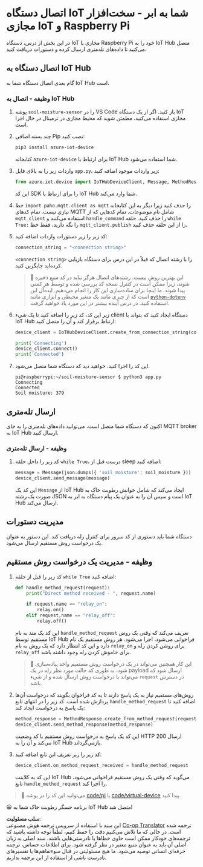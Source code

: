 <!--
CO_OP_TRANSLATOR_METADATA:
{
  "original_hash": "3ac42e284a7222c0e83d2d43231a364f",
  "translation_date": "2025-08-25T21:46:55+00:00",
  "source_file": "2-farm/lessons/4-migrate-your-plant-to-the-cloud/single-board-computer-connect-hub.md",
  "language_code": "fa"
}
-->
# اتصال دستگاه IoT شما به ابر - سخت‌افزار مجازی IoT و Raspberry Pi

در این بخش از درس، دستگاه IoT مجازی یا Raspberry Pi خود را به IoT Hub متصل می‌کنید تا داده‌های تله‌متری ارسال کرده و دستورات دریافت کنید.

## اتصال دستگاه به IoT Hub

گام بعدی اتصال دستگاه شما به IoT Hub است.

### وظیفه - اتصال به IoT Hub

1. پوشه `soil-moisture-sensor` را در VS Code باز کنید. اگر از یک دستگاه IoT مجازی استفاده می‌کنید، مطمئن شوید که محیط مجازی در ترمینال در حال اجرا است.

1. چند بسته اضافی Pip نصب کنید:

    ```sh
    pip3 install azure-iot-device
    ```

    کتابخانه `azure-iot-device` برای ارتباط با IoT Hub شما استفاده می‌شود.

1. واردات زیر را به بالای فایل `app.py`، زیر واردات موجود اضافه کنید:

    ```python
    from azure.iot.device import IoTHubDeviceClient, Message, MethodResponse
    ```

    این کد SDK را برای ارتباط با IoT Hub شما وارد می‌کند.

1. خط `import paho.mqtt.client as mqtt` را حذف کنید زیرا دیگر به این کتابخانه نیازی نیست. تمام کدهای MQTT شامل نام موضوعات، تمام کدهایی که از `mqtt_client` استفاده می‌کنند و `handle_command` را حذف کنید. حلقه `while True:` را نگه دارید، فقط خط `mqtt_client.publish` را از این حلقه حذف کنید.

1. کد زیر را زیر دستورات واردات اضافه کنید:

    ```python
    connection_string = "<connection string>"
    ```

    `<connection string>` را با رشته اتصال که قبلاً در این درس برای دستگاه بازیابی کرده‌اید جایگزین کنید.

    > 💁 این بهترین روش نیست. رشته‌های اتصال هرگز نباید در کد منبع ذخیره شوند، زیرا ممکن است در کنترل نسخه کد بررسی شده و توسط هر کسی پیدا شوند. ما اینجا برای ساده‌سازی این کار را انجام می‌دهیم. ایده‌آل این است که از چیزی مانند یک متغیر محیطی و ابزاری مانند [`python-dotenv`](https://pypi.org/project/python-dotenv/) استفاده کنید. در درس آینده بیشتر در این مورد یاد خواهید گرفت.

1. زیر این کد، کد زیر را اضافه کنید تا یک شیء client دستگاه ایجاد کنید که بتواند با IoT Hub ارتباط برقرار کند و آن را متصل کنید:

    ```python
    device_client = IoTHubDeviceClient.create_from_connection_string(connection_string)

    print('Connecting')
    device_client.connect()
    print('Connected')
    ```

1. این کد را اجرا کنید. خواهید دید که دستگاه شما متصل می‌شود.

    ```output
    pi@raspberrypi:~/soil-moisture-sensor $ python3 app.py 
    Connecting
    Connected
    Soil moisture: 379
    ```

## ارسال تله‌متری

اکنون که دستگاه شما متصل است، می‌توانید داده‌های تله‌متری را به جای MQTT broker به IoT Hub ارسال کنید.

### وظیفه - ارسال تله‌متری

1. کد زیر را داخل حلقه `while True`، درست قبل از sleep اضافه کنید:

    ```python
    message = Message(json.dumps({ 'soil_moisture': soil_moisture }))
    device_client.send_message(message)
    ```

    این کد یک `Message` از IoT Hub ایجاد می‌کند که شامل خوانش رطوبت خاک به صورت یک رشته JSON است و سپس آن را به عنوان یک پیام دستگاه به ابر به IoT Hub ارسال می‌کند.

## مدیریت دستورات

دستگاه شما باید دستوری از کد سرور برای کنترل رله دریافت کند. این دستور به عنوان یک درخواست روش مستقیم ارسال می‌شود.

## وظیفه - مدیریت یک درخواست روش مستقیم

1. کد زیر را قبل از حلقه `while True` اضافه کنید:

    ```python
    def handle_method_request(request):
        print("Direct method received - ", request.name)
    
        if request.name == "relay_on":
            relay.on()
        elif request.name == "relay_off":
            relay.off()    
    ```

    این کد یک متد به نام `handle_method_request` تعریف می‌کند که وقتی یک روش مستقیم توسط IoT Hub فراخوانی می‌شود، اجرا می‌شود. هر روش مستقیم یک نام دارد و این کد انتظار دارد که یک روش به نام `relay_on` برای روشن کردن رله و `relay_off` برای خاموش کردن رله وجود داشته باشد.

    > 💁 این کار همچنین می‌تواند در یک درخواست روش مستقیم واحد پیاده‌سازی شود، به طوری که حالت مورد نظر رله در یک payload ارسال شود که می‌تواند با درخواست روش ارسال شده و از شیء `request` در دسترس باشد.

1. روش‌های مستقیم نیاز به یک پاسخ دارند تا به کد فراخوان بگویند که درخواست آن‌ها پردازش شده است. کد زیر را در انتهای تابع `handle_method_request` اضافه کنید تا یک پاسخ به درخواست ایجاد کند:

    ```python
    method_response = MethodResponse.create_from_method_request(request, 200)
    device_client.send_method_response(method_response)
    ```

    این کد یک پاسخ به درخواست روش مستقیم با کد وضعیت HTTP 200 ارسال می‌کند و آن را به IoT Hub بازمی‌گرداند.

1. کد زیر را زیر تعریف این تابع اضافه کنید:

    ```python
    device_client.on_method_request_received = handle_method_request
    ```

    این کد به کلاینت IoT Hub می‌گوید که وقتی یک روش مستقیم فراخوانی می‌شود، تابع `handle_method_request` را اجرا کند.

> 💁 می‌توانید این کد را در پوشه [code/pi](../../../../../2-farm/lessons/4-migrate-your-plant-to-the-cloud/code/pi) یا [code/virtual-device](../../../../../2-farm/lessons/4-migrate-your-plant-to-the-cloud/code/virtual-device) پیدا کنید.

😀 برنامه حسگر رطوبت خاک شما به IoT Hub متصل شد!

**سلب مسئولیت**:  
این سند با استفاده از سرویس ترجمه هوش مصنوعی [Co-op Translator](https://github.com/Azure/co-op-translator) ترجمه شده است. در حالی که ما تلاش می‌کنیم دقت را حفظ کنیم، لطفاً توجه داشته باشید که ترجمه‌های خودکار ممکن است حاوی خطاها یا نادرستی‌هایی باشند. سند اصلی به زبان اصلی آن باید به عنوان منبع معتبر در نظر گرفته شود. برای اطلاعات حساس، ترجمه حرفه‌ای انسانی توصیه می‌شود. ما هیچ مسئولیتی در قبال سوءتفاهم‌ها یا تفسیرهای نادرست ناشی از استفاده از این ترجمه نداریم.